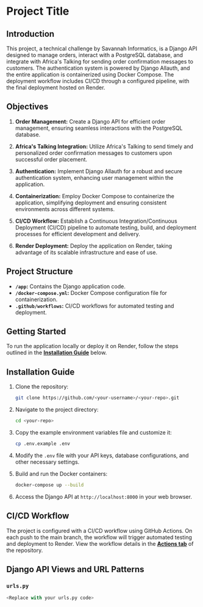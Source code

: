 # Project Title

## Introduction
This project, a technical challenge by Savannah Informatics, is a Django API designed to manage orders, interact with a PostgreSQL database, and integrate with Africa's Talking for sending order confirmation messages to customers. The authentication system is powered by Django Allauth, and the entire application is containerized using Docker Compose. The deployment workflow includes CI/CD through a configured pipeline, with the final deployment hosted on Render.

## Objectives
1. **Order Management:** Create a Django API for efficient order management, ensuring seamless interactions with the PostgreSQL database.

2. **Africa's Talking Integration:** Utilize Africa's Talking to send timely and personalized order confirmation messages to customers upon successful order placement.

3. **Authentication:** Implement Django Allauth for a robust and secure authentication system, enhancing user management within the application.

4. **Containerization:** Employ Docker Compose to containerize the application, simplifying deployment and ensuring consistent environments across different systems.

5. **CI/CD Workflow:** Establish a Continuous Integration/Continuous Deployment (CI/CD) pipeline to automate testing, build, and deployment processes for efficient development and delivery.

6. **Render Deployment:** Deploy the application on Render, taking advantage of its scalable infrastructure and ease of use.

## Project Structure
- **`/app`:** Contains the Django application code.
- **`/docker-compose.yml`:** Docker Compose configuration file for containerization.
- **`.github/workflows`:** CI/CD workflows for automated testing and deployment.

## Getting Started
To run the application locally or deploy it on Render, follow the steps outlined in the [**Installation Guide**](#installation-guide) below.

## Installation Guide
1. Clone the repository:
    ```bash
    git clone https://github.com/<your-username>/<your-repo>.git
    ```

2. Navigate to the project directory:
    ```bash
    cd <your-repo>
    ```

3. Copy the example environment variables file and customize it:
    ```bash
    cp .env.example .env
    ```

4. Modify the `.env` file with your API keys, database configurations, and other necessary settings.

5. Build and run the Docker containers:
    ```bash
    docker-compose up --build
    ```

6. Access the Django API at `http://localhost:8000` in your web browser.

## CI/CD Workflow
The project is configured with a CI/CD workflow using GitHub Actions. On each push to the main branch, the workflow will trigger automated testing and deployment to Render. View the workflow details in the [**Actions tab**](../../actions) of the repository.

## Django API Views and URL Patterns
### `urls.py`
```python
<Replace with your urls.py code>
